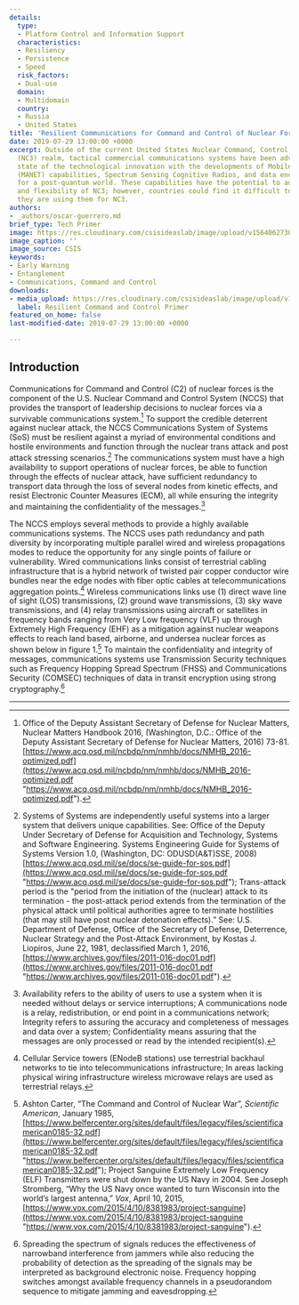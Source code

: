 ```yaml
---
details:
  type:
  - Platform Control and Information Support
  characteristics:
  - Resiliency
  - Persistence
  - Speed
  risk_factors:
  - Dual-use
  domain:
  - Multidomain
  country:
  - Russia
  - United States
title: 'Resilient Communications for Command and Control of Nuclear Forces '
date: 2019-07-29 13:00:00 +0000
excerpt: Outside of the current United States Nuclear Command, Control, and Communications
  (NC3) realm, tactical commercial communications systems have been advancing the
  state of the technological innovation with the developments of Mobile Ad Hoc Network
  (MANET) capabilities, Spectrum Sensing Cognitive Radios, and data encryption schemes
  for a post-quantum world. These capabilities have the potential to augment the resiliency
  and flexibility of NC3; however, countries could find it difficult to signal that
  they are using them for NC3.
authors:
- _authors/oscar-guerrero.md
brief_type: Tech Primer
image: https://res.cloudinary.com/csisideaslab/image/upload/v1564062730/on-the-radar/PONI_illustration_COLOR_cyber-1.jpg
image_caption: ''
image_source: CSIS
keywords:
- Early Warning
- Entanglement
- Communications, Command and Control
downloads:
- media_upload: https://res.cloudinary.com/csisideaslab/image/upload/v1564408960/on-the-radar/Resilient%20command%20and%20control%20primer.pdf
  label: Resilient Command and Control Primer
featured_on_home: false
last-modified-date: 2019-07-29 13:00:00 +0000

---
```

## Introduction
Communications for Command and Control (C2) of nuclear forces is the component of the U.S. Nuclear Command and Control System (NCCS) that provides the transport of leadership decisions to nuclear forces via a survivable communications system.[^1] To support the credible deterrent against nuclear attack, the NCCS Communications System of Systems (SoS) must be resilient against a myriad of environmental conditions and hostile environments and function through the nuclear trans attack and post attack stressing scenarios.[^2] The communications system must have a high availability to support operations of nuclear forces, be able to function through the effects of nuclear attack, have sufficient redundancy to transport data through the loss of several nodes from kinetic effects, and resist Electronic Counter Measures (ECM), all while ensuring the integrity and maintaining the confidentiality of the messages.[^3]

The NCCS employs several methods to provide a highly available communications systems. The NCCS uses path redundancy and path diversity by incorporating multiple parallel wired and wireless propagations modes to reduce the opportunity for any single points of failure or vulnerability. Wired communications links consist of terrestrial cabling infrastructure that is a hybrid network of twisted pair copper conductor wire bundles near the edge nodes with fiber optic cables at telecommunications aggregation points.[^4] Wireless communications links use (1) direct wave line of sight (LOS) transmissions, (2) ground wave transmissions, (3) sky wave transmissions, and (4) relay transmissions using aircraft or satellites in frequency bands ranging from Very Low frequency (VLF) up through Extremely High Frequency (EHF) as a mitigation against nuclear weapons effects to reach land based, airborne, and undersea nuclear forces as shown below in figure 1.[^5] To maintain the confidentiality and integrity of messages, communications systems use Transmission Security techniques such as Frequency Hopping Spread Spectrum (FHSS) and Communications Security (COMSEC) techniques of data in transit encryption using strong cryptography.[^6]

***

[^1]: Office of the Deputy Assistant Secretary of Defense for Nuclear Matters, Nuclear Matters Handbook 2016, (Washington, D.C.: Office of the Deputy Assistant Secretary of Defense for Nuclear Matters, 2016) 73-81. [https://www.acq.osd.mil/ncbdp/nm/nmhb/docs/NMHB_2016-optimized.pdf](https://www.acq.osd.mil/ncbdp/nm/nmhb/docs/NMHB_2016-optimized.pdf "https://www.acq.osd.mil/ncbdp/nm/nmhb/docs/NMHB_2016-optimized.pdf").

[^2]: Systems of Systems are independently useful systems into a larger system that delivers unique capabilities. See: Office of the Deputy Under Secretary of Defense for Acquisition and Technology, Systems and Software Engineering. Systems Engineering Guide for Systems of Systems Version 1.0, (Washington, DC: ODUSD(A&T)SSE, 2008) [https://www.acq.osd.mil/se/docs/se-guide-for-sos.pdf](https://www.acq.osd.mil/se/docs/se-guide-for-sos.pdf "https://www.acq.osd.mil/se/docs/se-guide-for-sos.pdf"); Trans-attack period is the "period from the initiation of the (nuclear) attack to its termination - the post-attack period extends from the termination of the physical attack until political authorities agree to terminate hostilities (that may still have post nuclear detonation effects).” See: U.S. Department of Defense, Office of the Secretary of Defense, Deterrence, Nuclear Strategy and the Post-Attack Environment, by Kostas J. Liopiros, June 22, 1981, declassified March 1, 2016, [https://www.archives.gov/files/2011-016-doc01.pdf](https://www.archives.gov/files/2011-016-doc01.pdf "https://www.archives.gov/files/2011-016-doc01.pdf").

[^3]: Availability refers to the ability of users to use a system when it is needed without delays or service interruptions; A communications node is a relay, redistribution, or end point in a communications network; Integrity refers to assuring the accuracy and completeness of messages and data over a system; Confidentiality means assuring that the messages are only processed or read by the intended recipient(s).

[^4]: Cellular Service towers (ENodeB stations) use terrestrial backhaul networks to tie into telecommunications infrastructure; In areas lacking physical wiring infrastructure wireless microwave relays are used as terrestrial relays.

[^5]: Ashton Carter, “The Command and Control of Nuclear War”, _Scientific American_, January 1985, [https://www.belfercenter.org/sites/default/files/legacy/files/scientificamerican0185-32.pdf](https://www.belfercenter.org/sites/default/files/legacy/files/scientificamerican0185-32.pdf "https://www.belfercenter.org/sites/default/files/legacy/files/scientificamerican0185-32.pdf"); Project Sanguine Extremely Low Frequency (ELF) Transmitters were shut down by the US Navy in 2004. See Joseph Stromberg, “Why the US Navy once wanted to turn Wisconsin into the world’s largest antenna,” _Vox_, April 10, 2015, [https://www.vox.com/2015/4/10/8381983/project-sanguine](https://www.vox.com/2015/4/10/8381983/project-sanguine "https://www.vox.com/2015/4/10/8381983/project-sanguine").

[^6]: Spreading the spectrum of signals reduces the effectiveness of narrowband interference from jammers while also reducing the probability of detection as the spreading of the signals may be interpreted as background electronic noise. Frequency hopping switches amongst available frequency channels in a pseudorandom sequence to mitigate jamming and eavesdropping.